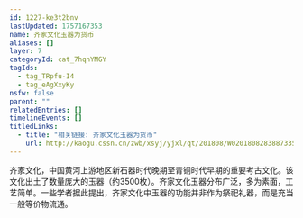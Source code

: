 ```yaml
---
id: 1227-ke3t2bnv
lastUpdated: 1757167353
name: 齐家文化玉器为货币
aliases: []
layer: 7
categoryId: cat_7hqnYMGY
tagIds:
  - tag_TRpfu-I4
  - tag_eAgXxyKy
nsfw: false
parent: ""
relatedEntries: []
timelineEvents: []
titledLinks:
  - title: "相关链接: 齐家文化玉器为货币"
    url: http://kaogu.cssn.cn/zwb/xsyj/yjxl/qt/201808/W020180828388733590641.pdf
---
```


齐家文化，中国黄河上游地区新石器时代晚期至青铜时代早期的重要考古文化。该文化出土了数量庞大的玉器（约3500枚）。齐家文化玉器分布广泛，多为素面，工艺简单。一些学者据此提出，齐家文化中玉器的功能并非作为祭祀礼器，而是充当一般等价物流通。